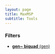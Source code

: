 ```yaml
---
layout: page
title: MaxMSP
subtitle: Tools
---
```


### Filters

- [**gen~ biquad** (gen)](https://github.com/Velitch/velitch/blob/main/_posts/2021-10-19-tool_gen~biquad.md)
